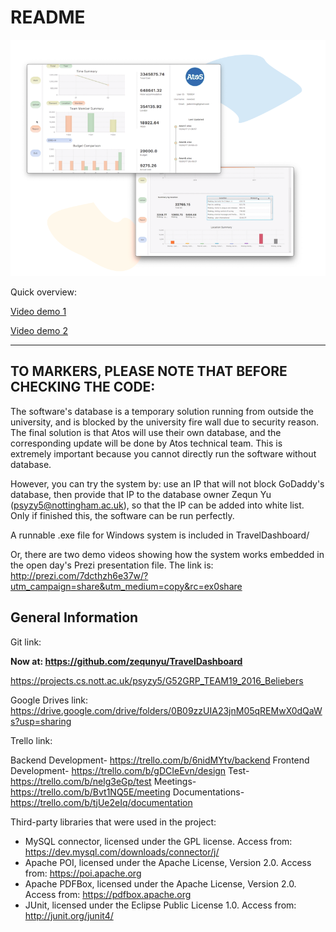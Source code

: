 # README

![traveldashboard](traveldashboard.png)

Quick overview:

[Video demo 1](https://drive.google.com/file/d/1Tf5S7BkxvXtzKuC4AoLmNLPe-m87Q9V9/view?usp=sharing)

[Video demo 2](https://drive.google.com/file/d/1auBNiIVwq8UYYonqe9d8jUaDnQDjSfjL/view?usp=sharing)

---

## TO MARKERS, PLEASE NOTE THAT BEFORE CHECKING THE CODE:

The software's database is a temporary solution running from outside the university, and is blocked by the university fire wall due to security reason. The final solution is that Atos will use their own database, and the corresponding update will be done by Atos technical team. This is extremely important because you cannot directly run the software without database.

However, you can try the system by: use an IP that will not block GoDaddy's database, then provide that IP to the database owner Zequn Yu (psyzy5@nottingham.ac.uk), so that the IP can be added into white list. Only if finished this, the software can be run perfectly.

A runnable .exe file for Windows system is included in TravelDashboard/

Or, there are two demo videos showing how the system works embedded in the open day's Prezi presentation file. The link is:
http://prezi.com/7dcthzh6e37w/?utm_campaign=share&utm_medium=copy&rc=ex0share

## General Information

Git link:

**Now at: https://github.com/zequnyu/TravelDashboard**

https://projects.cs.nott.ac.uk/psyzy5/G52GRP_TEAM19_2016_Beliebers

Google Drives link:
https://drive.google.com/drive/folders/0B09zzUIA23jnM05qREMwX0dQaWs?usp=sharing

Trello link:

Backend Development- https://trello.com/b/6nidMYtv/backend
Frontend Development- https://trello.com/b/gDCIeEvn/design
Test- https://trello.com/b/nelg3eGp/test
Meetings- https://trello.com/b/Bvt1NQ5E/meeting
Documentations- https://trello.com/b/tjUe2eIq/documentation


Third-party libraries that were used in the project:

-	MySQL connector, licensed under the GPL license.
Access from: https://dev.mysql.com/downloads/connector/j/
-	Apache POI, licensed under the Apache License, Version 2.0.
Access from: https://poi.apache.org
-	Apache PDFBox, licensed under the Apache License, Version 2.0.
Access from: https://pdfbox.apache.org
-	JUnit, licensed under the Eclipse Public License 1.0.
Access from: http://junit.org/junit4/
